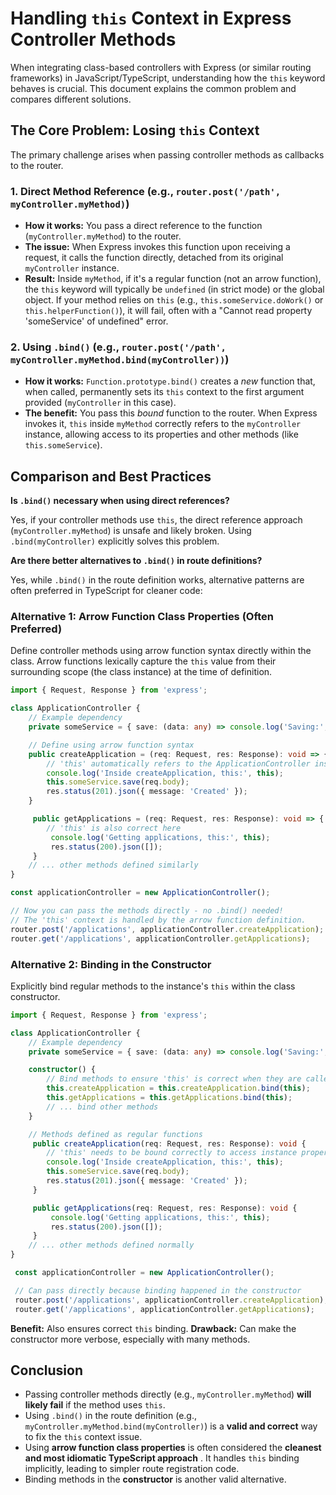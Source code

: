 # Handling `this` Context in Express Controller Methods

When integrating class-based controllers with Express (or similar routing frameworks) in JavaScript/TypeScript, understanding how the `this` keyword behaves is crucial. This document explains the common problem and compares different solutions.

## The Core Problem: Losing `this` Context

The primary challenge arises when passing controller methods as callbacks to the router.

### 1. Direct Method Reference (e.g., `router.post('/path', myController.myMethod)`)

- **How it works:** You pass a direct reference to the function (`myController.myMethod`) to the router.
- **The issue:** When Express invokes this function upon receiving a request, it calls the function directly, detached from its original `myController` instance.
- **Result:** Inside `myMethod`, if it's a regular function (not an arrow function), the `this` keyword will typically be `undefined` (in strict mode) or the global object. If your method relies on `this` (e.g., `this.someService.doWork()` or `this.helperFunction()`), it will fail, often with a "Cannot read property 'someService' of undefined" error.

### 2. Using `.bind()` (e.g., `router.post('/path', myController.myMethod.bind(myController))`)

- **How it works:** `Function.prototype.bind()` creates a *new* function that, when called, permanently sets its `this` context to the first argument provided (`myController` in this case).
- **The benefit:** You pass this *bound* function to the router. When Express invokes it, `this` inside `myMethod` correctly refers to the `myController` instance, allowing access to its properties and other methods (like `this.someService`).

## Comparison and Best Practices

**Is `.bind()` necessary when using direct references?**

Yes, if your controller methods use `this`, the direct reference approach (`myController.myMethod`) is unsafe and likely broken. Using `.bind(myController)` explicitly solves this problem.

**Are there better alternatives to `.bind()` in route definitions?**

Yes, while `.bind()` in the route definition works, alternative patterns are often preferred in TypeScript for cleaner code:

### Alternative 1: Arrow Function Class Properties (Often Preferred)

Define controller methods using arrow function syntax directly within the class. Arrow functions lexically capture the `this` value from their surrounding scope (the class instance) at the time of definition.

```typescript
import { Request, Response } from 'express';

class ApplicationController {
    // Example dependency
    private someService = { save: (data: any) => console.log('Saving:', data) };

    // Define using arrow function syntax
    public createApplication = (req: Request, res: Response): void => {
        // 'this' automatically refers to the ApplicationController instance here
        console.log('Inside createApplication, this:', this);
        this.someService.save(req.body);
        res.status(201).json({ message: 'Created' });
    }

     public getApplications = (req: Request, res: Response): void => {
        // 'this' is also correct here
         console.log('Getting applications, this:', this);
         res.status(200).json([]);
     }
    // ... other methods defined similarly
}

const applicationController = new ApplicationController();

// Now you can pass the methods directly - no .bind() needed!
// The 'this' context is handled by the arrow function definition.
router.post('/applications', applicationController.createApplication);
router.get('/applications', applicationController.getApplications);
```

### Alternative 2: Binding in the Constructor

Explicitly bind regular methods to the instance's `this` within the class constructor.

```typescript
import { Request, Response } from 'express';

class ApplicationController {
    // Example dependency
    private someService = { save: (data: any) => console.log('Saving:', data) };

    constructor() {
        // Bind methods to ensure 'this' is correct when they are called as callbacks
        this.createApplication = this.createApplication.bind(this);
        this.getApplications = this.getApplications.bind(this);
        // ... bind other methods
    }

    // Methods defined as regular functions
     public createApplication(req: Request, res: Response): void {
        // 'this' needs to be bound correctly to access instance properties/methods
        console.log('Inside createApplication, this:', this);
        this.someService.save(req.body);
        res.status(201).json({ message: 'Created' });
     }

     public getApplications(req: Request, res: Response): void {
         console.log('Getting applications, this:', this);
         res.status(200).json([]);
     }
    // ... other methods defined normally
}

 const applicationController = new ApplicationController();

 // Can pass directly because binding happened in the constructor
 router.post('/applications', applicationController.createApplication);
 router.get('/applications', applicationController.getApplications);
```

**Benefit:** Also ensures correct `this` binding.
**Drawback:** Can make the constructor more verbose, especially with many methods.

## Conclusion

* Passing controller methods directly (e.g., `myController.myMethod`) **will likely fail** if the method uses `this`.
* Using `.bind()` in the route definition (e.g., `myController.myMethod.bind(myController)`) is a **valid and correct** way to fix the `this` context issue.
* Using **arrow function class properties** is often considered the  **cleanest and most idiomatic TypeScript approach** . It handles `this` binding implicitly, leading to simpler route registration code.
* Binding methods in the **constructor** is another valid alternative.

